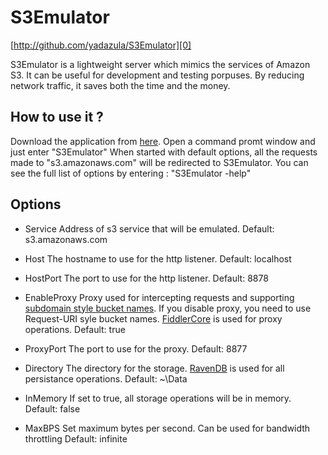 S3Emulator
==============
[http://github.com/yadazula/S3Emulator][0]  

S3Emulator is a lightweight server which mimics the services of Amazon S3. It can be useful for development and testing porpuses. 
By reducing network traffic, it saves both the time and the money.

How to use it ?
---------------
Download the application from [here][1]. Open a command promt window and just enter "S3Emulator"
When started with default options, all the requests made to "s3.amazonaws.com" will be redirected to S3Emulator.
You can see the full list of options by entering : "S3Emulator -help"

Options
-------
* Service
Address of s3 service that will be emulated.
Default: s3.amazonaws.com

* Host
The hostname to use for the http listener.
Default: localhost

* HostPort
The port to use for the http listener.
Default: 8878

* EnableProxy
Proxy used for intercepting requests and supporting [subdomain style bucket names][2]. 
If you disable proxy, you need to use Request-URI syle bucket names. 
[FiddlerCore][3] is used for proxy operations.
Default: true
	
* ProxyPort
The port to use for the proxy.
Default: 8877

* Directory
The directory for the storage. 
[RavenDB][4] is used for all persistance operations.
Default: ~\Data

* InMemory
If set to true, all storage operations will be in memory.
Default: false

* MaxBPS
Set maximum bytes per second. Can be used for bandwidth throttling
Default: infinite
		
[0]: http://github.com/yadazula/S3Emulator "S3Emulator on Github"
[1]: http://github.com/yadazula/S3Emulator/downloads "download"
[2]: http://docs.amazonwebservices.com/AmazonS3/latest/dev/VirtualHosting.html#VirtualHostingSpecifyBucket
[3]: http://www.fiddler2.com/Fiddler/Core/
[4]: http://ravendb.net